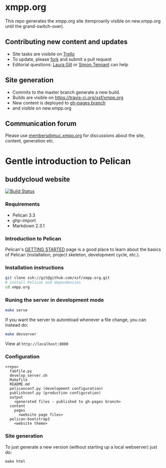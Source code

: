 xmpp.org
========

This repo generates the xmpp.org site (temproarily visible on new.xmpp.org until the grand-switch-over).

Contributing new content and updates
------------------------------------

* Site tasks are visibile on [Trello](https://trello.com/b/ml9e82sE/xmpp-org-website)
* To update, please [fork](https://github.com/xsf/xmpp.org/fork) and submit a pull request
* Editorial questions: [Laura Gill](laura.gill@surevine.com) or [Simon Tennant](simon@buddycloud.com) can help


Site generation
---------------

* Commits to the master branch generate a new build.
* Builds are visible on https://travis-ci.org/xsf/xmpp.org
* New content is deployed to [gh-pages branch](https://github.com/xsf/xmpp.org/tree/gh-pages)
* and visible on new.xmpp.org

Communication forum
-------------------

Please use [members@muc.xmpp.org](xmpp:members@muc.xmpp.org?join) for discussions about the site, content, generation etc.


Gentle introduction to Pelican
==============================

## buddycloud website
[![Build Status](https://travis-ci.org/xsf/xmpp.org.png?branch=master)](https://travis-ci.org/xsf/xmpp.org)

### Requirements

* Pelican 3.3
* ghp-import
* Markdown 2.3.1

### Introduction to Pelican

Pelican's [GETTING STARTED](http://docs.getpelican.com/en/latest/getting_started.html/) page is a good place to learn about the basics of Pelican (installation, project skeleton, development cycle, etc.).

### Installation instructions
```bash
git clone ssh://git@github.com/xsf/xmpp.org.git
# install Pelican and dependencies
cd xmpp.org
```

### Runing the server in development mode

```bash
make serve
```

If you want the server to autoreload whenever a file change, you can instead do:

```bash
make devserver
```
View at `http://localhost:8000`

### Configuration

```
<repo>
  fabfile.py
  develop_server.sh
  Makefile
  README.md
  pelicanconf.py (development configuration)
  publishconf.py (production configuration)
  output
    <generated files - published to gh-pages branch>
  content
    pages
      <website page files>
  pelican-bootstrap3
    <website theme>
```

### Site generation

To just generate a new version (without starting up a local webserver) just do:

`make html`

